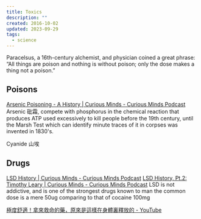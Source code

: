 ```yaml
---
title: Toxics
description: ""
created: 2016-10-02
updated: 2023-09-29
tags:
  - science
---
```


Paracelsus, a 16th-century alchemist, and physician coined a great phrase: “All things are poison and nothing is without poison; only the dose makes a thing not a poison.”

## Poisons

[Arsenic Poisoning - A History | Curious Minds - Curious Minds Podcast](http://www.cmpod.net/the-history-of-poisons/)
Arsenic 砒霜, compete with phosphorus in the chemical reaction that produces ATP
used excessively to kill people before the 19th century, until the Marsh Test which can identify minute traces of it in corpses was invented in 1830's.

Cyanide 山埃

## Drugs

[LSD History | Curious Minds - Curious Minds Podcast](http://www.cmpod.net/the-history-of-lsd-pt-1-how-does-it-feel-to-be-crazy/)
[LSD History, Pt.2: Timothy Leary | Curious Minds - Curious Minds Podcast](http://www.cmpod.net/the-history-of-lsd-pt-2-the-most-dangerous-man-in-america/)
LSD is not addictive, and is one of the strongest drugs known to man
the common dose is a mere 50ug
comparing to that of cocaine 100mg

[極度舒適！拿來救命的藥，原來是這樣在身體裏釋放的 - YouTube](https://www.youtube.com/watch?v=S3hlPDBlfvo)
